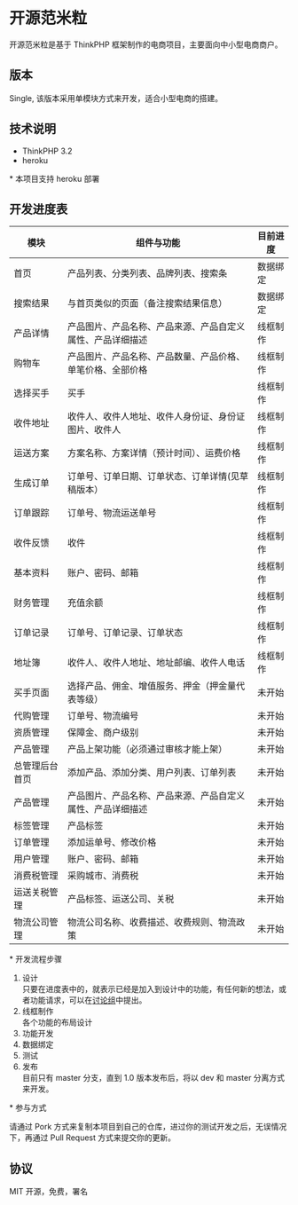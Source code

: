 # 开源范米粒

开源范米粒是基于 ThinkPHP 框架制作的电商项目，主要面向中小型电商商户。

## 版本

Single, 该版本采用单模块方式来开发，适合小型电商的搭建。

## 技术说明

- ThinkPHP 3.2  
- heroku  

\* 本项目支持 heroku 部署

## 开发进度表
| 模块           | 组件与功能 | 目前进度 |
| ---            | --- | --- |
| 首页           | 产品列表、分类列表、品牌列表、搜索条 | 数据绑定 |
| 搜索结果       | 与首页类似的页面（备注搜索结果信息） | 数据绑定 |
| 产品详情       | 产品图片、产品名称、产品来源、产品自定义属性、产品详细描述 | 线框制作 |
| 购物车         | 产品图片、产品名称、产品数量、产品价格、单笔价格、全部价格 | 线框制作 |
| 选择买手       | 买手 | 线框制作 |
| 收件地址       | 收件人、收件人地址、收件人身份证、身份证图片、收件人  | 线框制作 |
| 运送方案       | 方案名称、方案详情（预计时间）、运费价格 | 线框制作 |
| 生成订单       | 订单号、订单日期、订单状态、订单详情(见草稿版本） | 线框制作 |
| 订单跟踪       | 订单号、物流运送单号 | 线框制作 |
| 收件反馈       | 收件 | 线框制作 |
| 基本资料       | 账户、密码、邮箱 | 线框制作 |
| 财务管理       | 充值余额 | 线框制作 |
| 订单记录       | 订单号、订单记录、订单状态 | 线框制作 |
| 地址簿         | 收件人、收件人地址、地址邮编、收件人电话 | 线框制作 |
| 买手页面       | 选择产品、佣金、增值服务、押金（押金量代表等级） | 未开始 |
| 代购管理       | 订单号、物流编号 | 未开始 |
| 资质管理       | 保障金、商户级别 | 未开始 |
| 产品管理       | 产品上架功能（必须通过审核才能上架） | 未开始 |
| 总管理后台首页 | 添加产品、添加分类、用户列表、订单列表 | 未开始 |
| 产品管理       | 产品图片、产品名称、产品来源、产品自定义属性、产品详细描述 | 未开始 |
| 标签管理       | 产品标签 | 未开始 |
| 订单管理       | 添加运单号、修改价格 | 未开始 |
| 用户管理       | 账户、密码、邮箱 | 未开始 |
| 消费税管理     | 采购城市、消费税 | 未开始 |
| 运送关税管理   | 产品标签、运送公司、关税 | 未开始 |
| 物流公司管理   | 物流公司名称、收费描述、收费规则、物流政策 | 未开始 |

\* 开发流程步骤

1. 设计  
只要在进度表中的，就表示已经是加入到设计中的功能，有任何新的想法，或者功能请求，可以在[讨论组](https://github.com/dotku/openfml/issues)中提出。
1. 线框制作  
各个功能的布局设计
1. 功能开发  
1. 数据绑定  
1. 测试
1. 发布  
目前只有 master 分支，直到 1.0 版本发布后，将以 dev 和 master 分离方式来开发。

\* 参与方式  

请通过 Pork 方式来复制本项目到自己的仓库，进过你的测试开发之后，无误情况下，再通过 Pull Request 方式来提交你的更新。

## 协议
MIT 开源，免费，署名